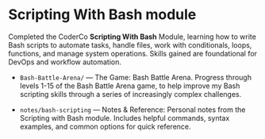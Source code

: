 # Scripting With Bash module

Completed the CoderCo **Scripting With Bash** Module, learning how to write Bash scripts to automate tasks, handle files, work with conditionals, loops, functions, and manage system operations. Skills gained are foundational for DevOps and workflow automation.

- `Bash-Battle-Arena/` — The Game: Bash Battle Arena. Progress through levels 1-15 of the Bash Battle Arena game, to help improve my Bash scripting skills through a series of increasingly complex challenges.
  
- `notes/bash-scripting` — Notes & Reference: Personal notes from the Scripting with Bash module. Includes helpful commands, syntax examples, and common options for quick reference.